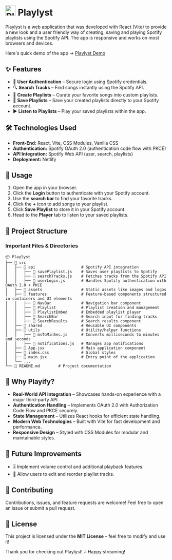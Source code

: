 # <img src="https://playlyst.netlify.app/assets/playify_logo-D8VAvbfV.png" alt="Playlyst Logo" width="32" /> Playlyst

Playlyst is a web application that was developed with React (Vite) to provide a new look and a user friendly way of creating, saving and playing Spotify playlists using the Spotify API. The app is responsive and works on most browsers and devices.

Here's quick demo of the app -> [Playlyst Demo](https://raw.githubusercontent.com/keleviss/playlyst/refs/heads/master/playlyst_demo.gif)

## ✨ Features

- 🔑 **User Authentication** – Secure login using Spotify credentials.
- 🔍 **Search Tracks** – Find songs instantly using the Spotify API.
- 📂 **Create Playlists** – Curate your favorite songs into custom playlists.
- 💾 **Save Playlists** – Save your created playlists directly to your Spotify account.
- ▶️ **Listen to Playlists** – Play your saved playlists within the app.




## 🛠️ Technologies Used

- **Front-End:** React, Vite, CSS Modules, Vanilla CSS
- **Authentication:** Spotify OAuth 2.0 (authentication code flow with PKCE)
- **API Integration:** Spotify Web API (user, search, playlists)
- **Deployment:** Netlify




## 📖 Usage

1. Open the app in your browser.
2. Click the **Login** button to authenticate with your Spotify account.
3. Use the **search bar** to find your favorite tracks.
4. Click the **+** icon to add songs to your playlist.
5. Click **Save Playlist** to store it in your Spotify account.
6. Head to the **Player** tab to listen to your saved playlists.




## 📂 Project Structure

### Important Files & Directories

```
📦 Playlyst
├── 📂 src
│   ├── 📂 api                    # Spotify API integration
│   │   ├── 📜 savePlaylist.js    # Saves user playlists to Spotify
│   │   ├── 📜 searchTracks.js    # Fetches tracks from the Spotify API
│   │   ├── 📜 userLogin.js       # Handles Spotify authentication with OAuth 2.0 + PKCE
│   ├── 📂 assets                 # Static assets like images and logos
│   ├── 📂 features               # Feature-based components structured in containers and UI elements
│   │   ├── 📂 NavBar             # Navigation bar component
│   │   ├── 📂 Playlist           # Playlist creation and management
│   │   ├── 📂 PlaylistEmbed      # Embedded playlist player
│   │   ├── 📂 SearchBar          # Search input for finding tracks
│   │   ├── 📂 SearchResults      # Search results component
│   ├── 📂 shared                 # Reusable UI components
│   ├── 📂 utils                  # Utility/helper functions
│   │   ├── 📜 msToMinSec.js      # Converts milliseconds to minutes and seconds
│   │   ├── 📜 notifications.js   # Manages app notifications
│   ├── 📜 App.jsx                # Main application component
│   ├── 📜 index.css              # Global styles
│   ├── 📜 main.jsx               # Entry point of the application
│   └── ...
└── 📜 README.md        # Project documentation
```




## 🌟 Why Playify?

- **Real-World API Integration** – Showcases hands-on experience with a major third-party API.
- **Authentication Handling** – Implements OAuth 2.0 with Authorization Code Flow and PKCE securely.
- **State Management** – Utilizes React hooks for efficient state handling.
- **Modern Web Technologies** – Built with Vite for fast development and performance.
- **Responsive Design** – Styled with CSS Modules for modular and maintainable styles.




## 🚀 Future Improvements

- 🎚️ Implement volume control and additional playback features.
- 📌 Allow users to edit and reorder playlist tracks.




## 🤝 Contributing

Contributions, issues, and feature requests are welcome! Feel free to open an issue or submit a pull request.




## 📜 License

This project is licensed under the **MIT License** – feel free to modify and use it!




Thank you for checking out Playlyst! 🎶 Happy streaming!


